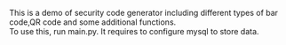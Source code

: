 This is a demo of security code generator including different types of bar code,QR code and some additional functions.  
To use this, run main.py. It requires to configure mysql to store data.
